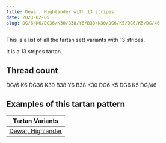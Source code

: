 ```yaml
---
title: Dewar, Highlander with 13 stripes
date: 2023-02-05
slug: DG/6/K6/DG36/K30/B38/Y6/B38/K30/DG6/K5/DG6/K5/DG/46
---
```

This is a list of all the tartan sett variants with 13 stripes.

It is a 13 stripes tartan.


## Thread count
DG/6 K6 DG36 K30 B38 Y6 B38 K30 DG6 K5 DG6 K5 DG/46

## Examples of this tartan pattern

| Tartan Variants |
|---------------|
| [Dewar, Highlander](/variants/dg/6/k6/dg36/k30/b38/y6/b38/k30/dg6/k5/dg6/k5/dg/46-b304080-dg004010-k000000-yf0c000)||
